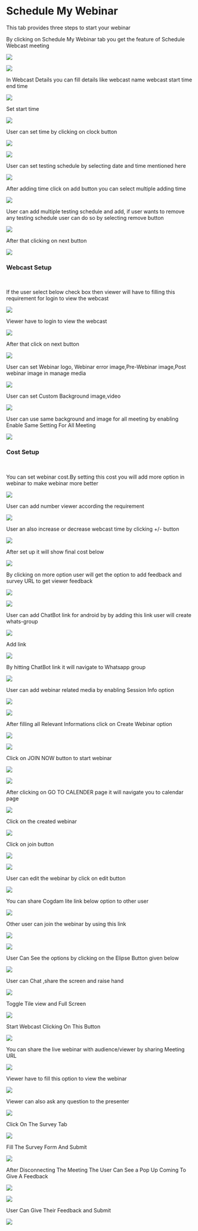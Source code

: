 # Schedule My Webinar

This tab provides three steps to start your webinar

By clicking on Schedule My Webinar tab you get the feature of Schedule Webcast meeting 

![](.gitbook/assets/image%20%28461%29.png)

![](.gitbook/assets/image%20%28486%29.png)

In Webcast Details you can fill details like webcast name webcast start time end time

![](.gitbook/assets/image%20%28398%29.png)

Set start time

![](.gitbook/assets/image%20%28480%29.png)

User can set time by clicking on clock button

![](.gitbook/assets/image%20%28450%29.png)

![](.gitbook/assets/image%20%28435%29.png)

User can set testing schedule by selecting date and time mentioned here

![](.gitbook/assets/image%20%28456%29.png)

After adding time click on add button you can select multiple adding time

![](.gitbook/assets/image%20%28482%29.png)

User can add multiple testing schedule and add, if user wants to remove any testing schedule user can do so by selecting remove button

![](.gitbook/assets/image%20%28488%29.png)

After that clicking on next button

![](.gitbook/assets/image%20%28393%29.png)

###  Webcast Setup <a id="webcast-setup"></a>

‌

If the user select below check box then viewer will have to filling this requirement for login to view the webcast

![](.gitbook/assets/image%20%28471%29.png)

Viewer have to login to view the webcast

![](.gitbook/assets/image%20%28473%29.png)

After that click on next button

![](.gitbook/assets/image%20%28390%29.png)

User can set Webinar logo, Webinar error image,Pre-Webinar image,Post webinar image in manage media

![](.gitbook/assets/image%20%28415%29.png)

User can set Custom Background image,video

![](.gitbook/assets/image%20%28468%29.png)

User can use same background and image for all meeting by enabling Enable Same Setting For All Meeting

![](.gitbook/assets/image%20%28402%29.png)

###  Cost Setup <a id="cost-setup"></a>

‌

You can set webinar cost.By setting this cost you will add more option in webinar to make webinar more better

![](.gitbook/assets/image%20%28412%29.png)

User can add number viewer according the requirement

![](.gitbook/assets/image%20%28437%29.png)

User an also increase or decrease webcast time by clicking +/- button

![](.gitbook/assets/image%20%28503%29.png)

After set up it will show final cost below

![](.gitbook/assets/image%20%28458%29.png)

By clicking on more option user will get the option to add feedback and survey URL to get viewer feedback

![](.gitbook/assets/image%20%28464%29.png)

![](.gitbook/assets/image%20%28505%29.png)

User can add ChatBot link for android by by adding this link user will create whats-group

![](.gitbook/assets/image%20%28465%29.png)

Add link

![](.gitbook/assets/image%20%28422%29.png)

By hitting ChatBot link it will navigate to Whatsapp group

![](.gitbook/assets/image%20%28428%29.png)

User can add webinar related media by enabling Session Info option

![](.gitbook/assets/image%20%28477%29.png)

![](.gitbook/assets/image%20%28463%29.png)

After filling all Relevant Informations  click on Create Webinar option

![](.gitbook/assets/image%20%28416%29.png)

![](.gitbook/assets/image%20%28389%29.png)

Click on JOIN NOW button to start webinar

![](.gitbook/assets/image%20%28417%29.png)

![](.gitbook/assets/image%20%28444%29.png)

After clicking on GO TO CALENDER page it will navigate you to calendar page

![](.gitbook/assets/image%20%28453%29.png)

Click on the created webinar

![](.gitbook/assets/image%20%28445%29.png)

Click on join button

![](.gitbook/assets/image%20%28395%29.png)

![](.gitbook/assets/image%20%28483%29.png)

User can edit the webinar by click on edit button

![](.gitbook/assets/image%20%28497%29.png)

You can share Cogdam lite link below option to other user 

![](.gitbook/assets/image%20%28419%29.png)

Other user can join the webinar by using this link

![](.gitbook/assets/image%20%28421%29.png)

![](.gitbook/assets/image%20%28475%29.png)

User Can See the options by clicking on the Elipse Button given below

![](.gitbook/assets/image%20%28414%29.png)

User can Chat ,share the screen and raise hand

![](.gitbook/assets/image%20%28391%29.png)

Toggle Tile view and Full Screen

![](.gitbook/assets/image%20%28485%29.png)

Start Webcast Clicking On This Button

![](.gitbook/assets/image%20%28487%29.png)

You can share the live webinar with audience/viewer by sharing Meeting URL

![](.gitbook/assets/image%20%28407%29.png)

Viewer have to fill this option to  view the webinar 

![](.gitbook/assets/image%20%28467%29.png)

Viewer can also ask any question to the presenter

![](.gitbook/assets/image%20%28433%29.png)



Click On The Survey Tab

![](.gitbook/assets/image%20%28258%29.png)

Fill The Survey Form And Submit

![](.gitbook/assets/image%20%28260%29.png)

After Disconnecting The Meeting The User Can See a Pop Up Coming To Give A Feedback

![](.gitbook/assets/image%20%28252%29.png)

![](.gitbook/assets/image%20%28225%29.png)



User Can Give Their Feedback and Submit

![](.gitbook/assets/image%20%28236%29.png)













